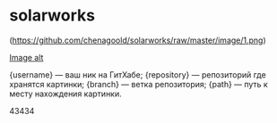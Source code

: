 # solarworks

(https://github.com/chenagoold/solarworks/raw/master/image/1.png)


[Image alt](https://github.com/chenagoold/solarworks/raw/master/image/1.png)

{username} — ваш ник на ГитХабе;
{repository} — репозиторий где хранятся картинки;
{branch} — ветка репозитория;
{path} — путь к месту нахождения картинки.

43434
